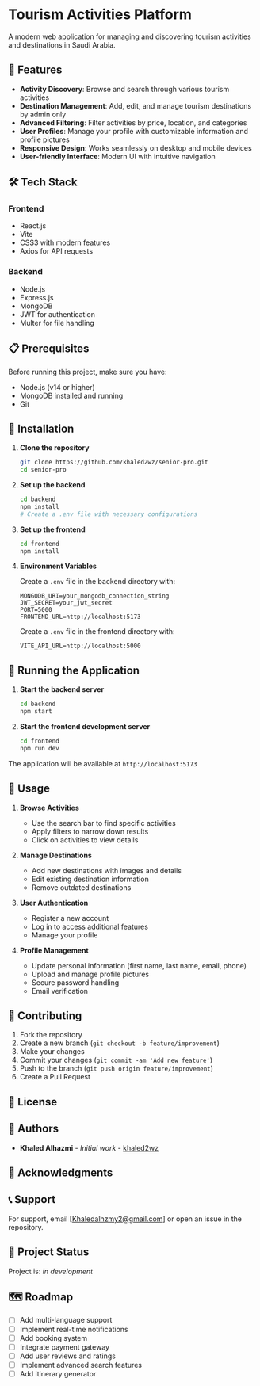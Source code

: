 # Tourism Activities Platform

A modern web application for managing and discovering tourism activities and destinations in Saudi Arabia.

## 🚀 Features

- **Activity Discovery**: Browse and search through various tourism activities
- **Destination Management**: Add, edit, and manage tourism destinations by admin only 
- **Advanced Filtering**: Filter activities by price, location, and categories
- **User Profiles**: Manage your profile with customizable information and profile pictures
- **Responsive Design**: Works seamlessly on desktop and mobile devices
- **User-friendly Interface**: Modern UI with intuitive navigation

## 🛠️ Tech Stack

### Frontend
- React.js
- Vite
- CSS3 with modern features
- Axios for API requests

### Backend
- Node.js
- Express.js
- MongoDB
- JWT for authentication
- Multer for file handling

## 📋 Prerequisites

Before running this project, make sure you have:

- Node.js (v14 or higher)
- MongoDB installed and running
- Git

## 🔧 Installation

1. **Clone the repository**
   ```bash
   git clone https://github.com/khaled2wz/senior-pro.git
   cd senior-pro
   ```

2. **Set up the backend**
   ```bash
   cd backend
   npm install
   # Create a .env file with necessary configurations
   ```

3. **Set up the frontend**
   ```bash
   cd frontend
   npm install
   ```

4. **Environment Variables**

   Create a `.env` file in the backend directory with:
   ```
   MONGODB_URI=your_mongodb_connection_string
   JWT_SECRET=your_jwt_secret
   PORT=5000
   FRONTEND_URL=http://localhost:5173
   ```

   Create a `.env` file in the frontend directory with:
   ```
   VITE_API_URL=http://localhost:5000
   ```

## 🚀 Running the Application

1. **Start the backend server**
   ```bash
   cd backend
   npm start
   ```

2. **Start the frontend development server**
   ```bash
   cd frontend
   npm run dev
   ```

The application will be available at `http://localhost:5173`

## 📱 Usage

1. **Browse Activities**
   - Use the search bar to find specific activities
   - Apply filters to narrow down results
   - Click on activities to view details

2. **Manage Destinations**
   - Add new destinations with images and details
   - Edit existing destination information
   - Remove outdated destinations

3. **User Authentication**
   - Register a new account
   - Log in to access additional features
   - Manage your profile

4. **Profile Management**
   - Update personal information (first name, last name, email, phone)
   - Upload and manage profile pictures
   - Secure password handling
   - Email verification

## 🤝 Contributing

1. Fork the repository
2. Create a new branch (`git checkout -b feature/improvement`)
3. Make your changes
4. Commit your changes (`git commit -am 'Add new feature'`)
5. Push to the branch (`git push origin feature/improvement`)
6. Create a Pull Request

## 📄 License

 

## 👥 Authors

- **Khaled Alhazmi** - *Initial work* - [khaled2wz](https://github.com/khaled2wz)

## 🙏 Acknowledgments



## 📞 Support

For support, email [Khaledalhzmy2@gmail.com] or open an issue in the repository.

## 🔄 Project Status

Project is: _in development_

## 🗺️ Roadmap

- [ ] Add multi-language support
- [ ] Implement real-time notifications
- [ ] Add booking system
- [ ] Integrate payment gateway
- [ ] Add user reviews and ratings
- [ ] Implement advanced search features
- [ ] Add itinerary generator 